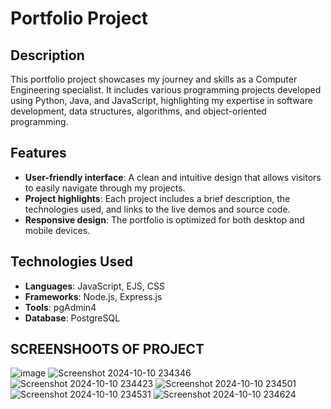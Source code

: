 
# Portfolio Project

## Description

This portfolio project showcases my journey and skills as a Computer Engineering specialist. It includes various programming projects developed using Python, Java, and JavaScript, highlighting my expertise in software development, data structures, algorithms, and object-oriented programming.

## Features

- **User-friendly interface**: A clean and intuitive design that allows visitors to easily navigate through my projects.
- **Project highlights**: Each project includes a brief description, the technologies used, and links to the live demos and source code.
- **Responsive design**: The portfolio is optimized for both desktop and mobile devices.

## Technologies Used

- **Languages**: JavaScript, EJS, CSS
- **Frameworks**: Node.js, Express.js
- **Tools**: pgAdmin4
- **Database**: PostgreSQL

## SCREENSHOOTS OF PROJECT

![image](https://github.com/user-attachments/assets/1f7bbe59-7b49-4893-9ec3-0897e087cccf)
![Screenshot 2024-10-10 234346](https://github.com/user-attachments/assets/de325824-948a-4eee-b02f-2ea3fe96dfbe)
![Screenshot 2024-10-10 234423](https://github.com/user-attachments/assets/7b694b25-89b5-4352-b173-2073080307ad)
![Screenshot 2024-10-10 234501](https://github.com/user-attachments/assets/90bfc363-f206-4d8e-b0ed-1591cdbb4dda)
![Screenshot 2024-10-10 234531](https://github.com/user-attachments/assets/4960b074-6b01-4cb4-b7a3-a5680f73f929)
![Screenshot 2024-10-10 234624](https://github.com/user-attachments/assets/4ea30de3-c51a-4cc4-b0b6-d6c4aaaeb634)
